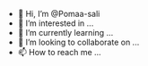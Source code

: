 - 👋 Hi, I’m @Pomaa-sali
- 👀 I’m interested in ...
- 🌱 I’m currently learning ...
- 💞️ I’m looking to collaborate on ...
- 📫 How to reach me ...

<!---
Pomaa-sali/Pomaa-sali is a ✨ special ✨ repository because its `README.md` (this file) appears on your GitHub profile.
You can click the Preview link to take a look at your changes.
--->
